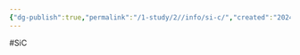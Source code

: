 ```yaml
---
{"dg-publish":true,"permalink":"/1-study/2//info/si-c/","created":"2024-11-20T21:02:27.676+09:00","updated":"2025-06-26T16:53:22.519+09:00"}
---
```


#SiC

